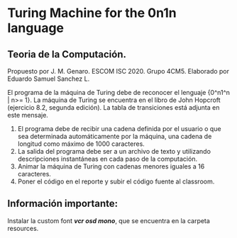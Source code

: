 # Turing Machine for the 0n1n language
## Teoria de la Computación.
Propuesto por J. M. Genaro. ESCOM ISC 2020.
Grupo 4CM5. Elaborado por Eduardo Samuel Sanchez L.

El programa de la máquina de Turing debe de reconocer el lenguaje {0^n1^n | n>= 1}. La máquina de Turing se encuentra en el libro de John Hopcroft (ejercicio 8.2, segunda edición). La tabla de transiciones está adjunta en este mensaje.

1. El programa debe de recibir una cadena definida por el usuario o que sea determinada automáticamente por la máquina, una cadena de longitud como máximo de 1000 caracteres.
2. La salida del programa debe ser a un archivo de texto y utilizando descripciones instantáneas en cada paso de la computación.
3. Animar la máquina de Turing con cadenas menores iguales a 16 caracteres.
4. Poner el código en el reporte y subir el código fuente al classroom.

## Información importante:
Instalar la custom font _**vcr osd mono**_, que se encuentra en la carpeta resources.